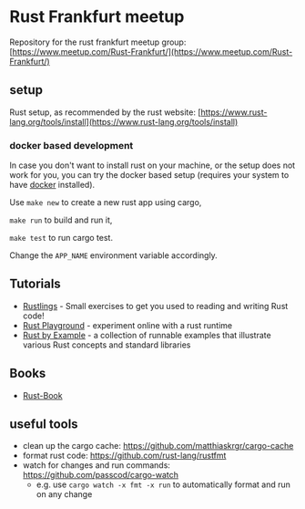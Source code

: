 # Rust Frankfurt meetup

Repository for the rust frankfurt meetup group: [https://www.meetup.com/Rust-Frankfurt/](https://www.meetup.com/Rust-Frankfurt/)

## setup

Rust setup, as recommended by the rust website:
 [https://www.rust-lang.org/tools/install](https://www.rust-lang.org/tools/install)

### docker based development

In case you don't want to install rust on your machine, or the setup does not work for you, you can try the docker based setup (requires your system to have [docker](https://www.docker.com/) installed).

Use `make new` to create a new rust app using cargo,

`make run` to build and run it,

`make test` to run cargo test.

Change the `APP_NAME` environment variable accordingly.


## Tutorials

- [Rustlings](https://github.com/rust-lang/rustlings/) - Small exercises to get you used to reading and writing Rust code! 
- [Rust Playground](https://play.rust-lang.org/) - experiment online with a rust runtime
- [Rust by Example](https://doc.rust-lang.org/rust-by-example/) - a collection of runnable examples that illustrate various Rust concepts and standard libraries

## Books
- [Rust-Book](https://doc.rust-lang.org) 



## useful tools

- clean up the cargo cache: https://github.com/matthiaskrgr/cargo-cache
- format rust code: https://github.com/rust-lang/rustfmt
- watch for changes and run commands: https://github.com/passcod/cargo-watch
  - e.g. use `cargo watch -x fmt -x run` to automatically format and run on any change
